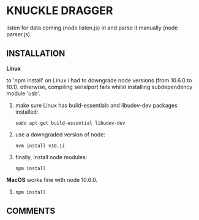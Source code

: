 # KNUCKLE DRAGGER

listen for data coming (node listen.js) in and parse it manually (node parser.js).

## INSTALLATION

**Linux**

to 'npm install' on Linux i had to downgrade node versions (from 10.6.0 to 10.1). otherwise, compiling serialport fails whilst installing subdependency module 'usb'. 
1. make sure Linux has build-essentials and libudev-dev packages installed:

   `sudo apt-get build-essential libudev-dev`
2. use a downgraded version of node:

   `nvm install v10.1i`
3. finally, install node modules:

   `npm install`

**MacOS**
works fine with node 10.6.0.
1. `npm install`

## COMMENTS


